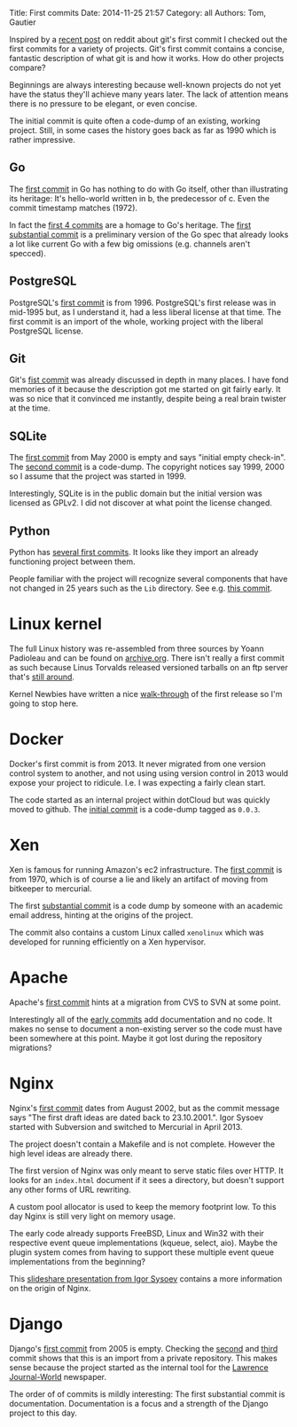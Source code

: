 Title: First commits
Date: 2014-11-25 21:57
Category: all
Authors: Tom, Gautier

Inspired by a [recent post](https://www.reddit.com/r/programming/comments/2na7dj/gits_initial_commit/) on reddit about git's first commit I checked out the first commits for a variety of projects. Git's first commit contains a concise, fantastic description of what git is and how it works. How do other projects compare?

<!-- PELICAN_END_SUMMARY -->

Beginnings are always interesting because well-known projects do not
yet have the status they'll achieve many years later. The lack of
attention means there is no pressure to be elegant, or even concise.

The initial commit is quite often a code-dump of an existing, working
project. Still, in some cases the history goes back as far as 1990
which is rather impressive.


## Go

The [first commit](https://code.google.com/p/go/source/diff?spec=svnf6182e5abf5eb0c762dddbb18f8854b7e350eaeb&name=fa9ce5d3f93b&r=f6182e5abf5eb0c762dddbb18f8854b7e350eaeb&format=side&path=/src/pkg/debug/macho/testdata/hello.b) in Go has nothing to do with Go itself, other than illustrating its heritage: It's hello-world written in b, the predecessor of c. Even the commit timestamp matches (1972).

In fact the [first 4 commits](https://code.google.com/p/go/source/list?r=fa9ce5d3f93b) are a homage to Go's heritage. The [first substantial commit](https://code.google.com/p/go/source/detail?r=4e9a5b0955321f15379f80dcc96cdb8b3eb4eb0d&name=fa9ce5d3f93b) is a preliminary version of the Go spec that already looks a lot like current Go with a few big omissions (e.g. channels aren't specced).


## PostgreSQL

PostgreSQL's [first commit](https://github.com/postgres/postgres/commit/d31084e9d1118b25fd16580d9d8c2924b5740dff) is from 1996. PostgreSQL's first release was in mid-1995 but, as I understand it, had a less liberal license at that time. The first commit is an import of the whole, working project with the liberal PostgreSQL license.


## Git

Git's [fist commit](https://github.com/git/git/commit/e83c5163316f89bfbde7d9ab23ca2e25604af290) was already discussed in depth in many places. I have fond memories of it because the description got me started on git fairly early. It was so nice that it convinced me instantly, despite being a real brain twister at the time.


## SQLite

The [first commit](http://www.sqlite.org/cgi/src/info/704b122e5308587b60b47a5c2fff40c593d4bf8f) from May 2000 is empty and says "initial empty check-in". The [second commit](http://www.sqlite.org/cgi/src/info/6f3655f79f9b6fc9fb7baaa10a7e0f2b6a512dfa) is a code-dump. The copyright notices say 1999, 2000 so I assume that the project was started in 1999.

Interestingly, SQLite is in the public domain but the initial version was licensed as GPLv2. I did not discover at what point the license changed.


##  Python

Python has [several first commits](https://hg.python.org/cpython-fullhistory/shortlog/82c7bab78bb1). It looks like they import an already functioning project between them.

People familiar with the project will recognize several components that have not changed in 25 years such as the `Lib` directory. See e.g. [this commit](https://hg.python.org/cpython-fullhistory/rev/5570dbb1ce55).


# Linux kernel

The full Linux history was re-assembled from three sources by Yoann Padioleau and can be found on [archive.org](https://archive.org/details/git-history-of-linux). There isn't really a first commit as such because Linus Torvalds released versioned tarballs on an ftp server that's [still around](ftp://www.nic.funet.fi/).

Kernel Newbies have written a nice [walk-through](http://kernelnewbies.org/Kernel001WalkThrough) of the first release so I'm going to stop here.


# Docker

Docker's first commit is from 2013. It never migrated from one version control system to another, and not using using version control in 2013 would expose your project to ridicule. I.e. I was expecting a fairly clean start.

The code started as an internal project within dotCloud but was quickly moved to github. The [initial commit](https://github.com/docker/docker/commit/a27b4b8cb8e838d03a99b6d2b30f76bdaf2f9e5d) is a code-dump tagged as `0.0.3`.


# Xen

Xen is famous for running Amazon's ec2 infrastructure. The [first commit](http://xenbits.xen.org/gitweb/?p=xen.git;a=commit;h=93081dee186d6bb3e1ede0a179085b8504846896) is from 1970, which is of course a lie and likely an artifact of moving from bitkeeper to mercurial.

The first [substantial commit](http://xenbits.xen.org/gitweb/?p=xen.git;a=commit;h=4676bbf96dc88e9a70607fa79b3c83febc5dc54b) is a code dump by someone with an academic email address, hinting at the origins of the project.

The commit also contains a custom Linux called `xenolinux` which was developed for running efficiently on a Xen hypervisor.


# Apache

Apache's [first commit](https://github.com/apache/httpd/commit/5dbf830701af760e37e1e2c26212c34220516d85) hints at a migration from CVS to SVN at some point.

Interestingly all of the [early commits](https://github.com/apache/httpd/commits/trunk?page=760) add documentation and no code. It makes no sense to document a non-existing server so the code must have been somewhere at this point. Maybe it got lost during the repository migrations?


# Nginx

Nginx's [first commit](http://trac.nginx.org/nginx/changeset/0/nginx) dates
from August 2002, but as the commit message says "The first draft ideas are
dated back to 23.10.2001.". Igor Sysoev started with Subversion and switched to
Mercurial in April 2013.

The project doesn't contain a Makefile and is not complete. However the high
level ideas are already there.

The first version of Nginx was only meant to serve static files over
HTTP. It looks for an `index.html` document if it sees a directory,
but doesn't support any other forms of URL rewriting.

A custom pool allocator is used to keep the memory footprint low. To this day
Nginx is still very light on memory usage.

The early code already supports FreeBSD, Linux and Win32 with their
respective event queue implementations (kqueue, select, aio). Maybe
the plugin system comes from having to support these multiple event
queue implementations from the beginning?

This [slideshare presentation from Igor Sysoev](http://www.slideshare.net/PHPConferenceArgentina/igor-sysoev-nginx)
contains a more information on the origin of Nginx.


# Django

Django's [first commit](https://github.com/django/django/commit/d6ded0e91bcdd2a8f7a221f6a5552a33fe545359) from 2005 is empty. Checking the [second](https://github.com/django/django/commit/07ffc7d605cc96557db28a9e35da69bc0719611b) and [third](https://github.com/django/django/commit/ed114e15106192b22ebb78ef5bf5bce72b419d13) commit shows that this is an import from a private repository. This makes sense because the project started as the internal tool for the [Lawrence Journal-World](http://en.wikipedia.org/wiki/Lawrence_Journal-World) newspaper.

The order of of commits is mildly interesting: The first substantial commit is documentation. Documentation is a focus and a strength of the Django project to this day.
